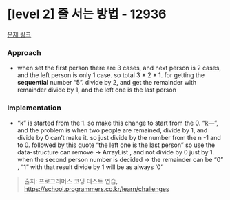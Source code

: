 # [level 2] 줄 서는 방법 - 12936 

[문제 링크](https://school.programmers.co.kr/learn/courses/30/lessons/12936) 
### Approach 
- when set the first person there are 3 cases, and next person is 2 cases, and the left person is only 1 case. so total 3 * 2 * 1. for getting the **sequential** number  “5”. divide by 2, and get the remainder with remainder divide by 1, and the left one is the last person

### Implementation
- “k” is started from the 1. so make this change to start from the 0. “k—”, and the problem is when two people are remained, divide by 1, and divide by 0 can’t make it. so just divide by the number from the n -1 and to 0. followed by this quote  “the left one is the last person”  so use the data-structure can remove → ArrayList , and not divide by 0 just by 1. when the second person number is decided → the remainder can be “0” , “1” with that result  divide by 1 will be as always ‘0’


> 출처: 프로그래머스 코딩 테스트 연습, https://school.programmers.co.kr/learn/challenges
